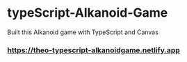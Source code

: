 # typeScript-Alkanoid-Game
Built this Alkanoid game with TypeScript and Canvas
### https://theo-typescript-alkanoidgame.netlify.app
